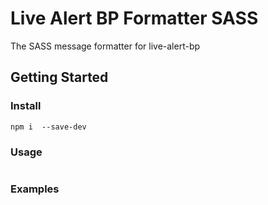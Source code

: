 # Live Alert BP Formatter SASS

The SASS message formatter for live-alert-bp

## Getting Started


###  Install
```shell
npm i  --save-dev
```

###  Usage



```javascript


```



### Examples

```javascript

```